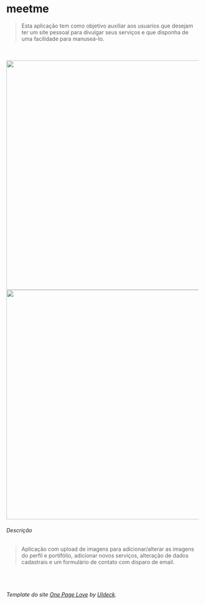 
# meetme

>Esta aplicação tem como objetivo auxiliar aos usuarios que desejam ter um site pessoal para divulgar seus serviços e que disponha de uma facilidade para manuseá-lo.

<br>
<br>



<img src="https://user-images.githubusercontent.com/99812176/160173688-4d55a63b-9bc5-4b37-8a60-ab7be3d248d8.png" width="600" heigth="150"> 
<img src="https://user-images.githubusercontent.com/99812176/160173720-3346c6c6-d845-438f-86a9-d050b1d0748c.png" width="600" heigth="150"> 



<br>


###### Descrição

>Aplicação com upload de imagens para adicionar/alterar as imagens do perfil e portifólio, adicionar novos serviços, alteração de dados cadastrais e um formulário de contato com disparo de email.

<br>
<br>


###### Template do site <a href="https://onepagelove.com/">One Page Love</a> by <a href="https://uideck.com/">UIdeck</a>.
